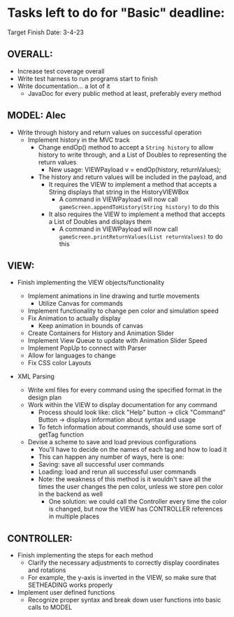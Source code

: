 # Tasks left to do for "Basic" deadline:

Target Finish Date: 3-4-23

## OVERALL:

* Increase test coverage overall
* Write test harness to run programs start to finish
* Write documentation... a lot of it
    * JavaDoc for every public method at least, preferably every method

## MODEL: Alec

* Write through history and return values on successful operation
    * Implement history in the MVC track
        * Change endOp() method to accept a `String history` to allow history to write through, and
          a List of Doubles to representing the return values
            * New usage: VIEWPayload v = endOp(history, returnValues);
        * The history and return values will be included in the payload, and
            * It requires the VIEW to implement a method that accepts a String displays that string
              in the HistoryVIEWBox
                * A command in VIEWPayload will now
                  call `gameScreen.appendToHistory(String history)` to do this
            * It also requires the VIEW to implement a method that accepts a List of Doubles and
              displays them
                * A command in VIEWPayload will now
                  call `gameScreen.printReturnValues(List returnValues)` to do this

## VIEW:

* Finish implementing the VIEW objects/functionality
    * Implement animations in line drawing and turtle movements
      * Utilize Canvas for commands
    * Implement functionality to change pen color and simulation speed
    * Fix Animation to actually display
      * Keep animation in bounds of canvas
    * Create Containers for History and Animation Slider
    * Implement View Queue to update with Animation Slider Speed
    * Implement PopUp to connect with Parser
    * Allow for languages to change
    * Fix CSS color Layouts

* XML Parsing
    * Write xml files for every command using the specified format in the design plan
    * Work within the VIEW to display documentation for any command
        * Process should look like: click "Help" button -> click "Command" Button -> displays
          information about syntax and usage
        * To fetch information about commands, should use some sort of getTag function
    * Devise a scheme to save and load previous configurations
        * You'll have to decide on the names of each tag and how to load it
        * This can happen any number of ways, here is one:
        * Saving: save all successful user commands
        * Loading: load and rerun all successful user commands
        * Note: the weakness of this method is it wouldn't save all the times the user changes the
          pen color, unless we store pen color in the backend as well
            * One solution: we could call the Controller every time the color is changed, but now
              the VIEW has CONTROLLER references in multiple places

## CONTROLLER:

* Finish implementing the steps for each method
    * Clarify the necessary adjustments to correctly display coordinates and rotations
    * For example, the y-axis is inverted in the VIEW, so make sure that SETHEADING works properly
* Implement user defined functions
    * Recognize proper syntax and break down user functions into basic calls to MODEL